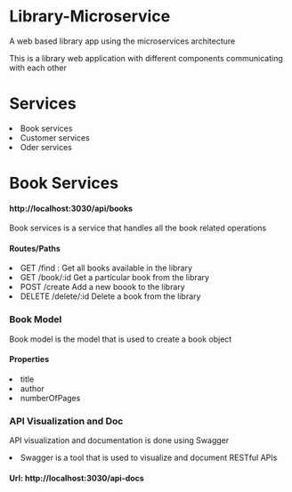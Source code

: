 # Library-Microservice
A web based library app using the microservices architecture

<p>This is a library web application with different components communicating with each other</p>

<h1>Services</h1>
<li>Book services</li>
<li>Customer services</li>
<li>Oder services</li>

<h1>Book Services</h1>
<h4>http://localhost:3030/api/books</h4>

<p>Book services is a service that handles all the book related operations</p>
<h4>Routes/Paths</h4>
<li>GET /find : Get all books available in the library</li>
<li>GET /book/:id Get a particular book from the library</li>
<li>POST /create Add a new boook to the library</li>
<li>DELETE /delete/:id Delete a book from the library</li>

<h3>Book Model</h3>
<p>Book model is the model that is used to create a book object</p>
<h4>Properties</h4>
<li>title</li>
<li>author</li>
<li>numberOfPages</li>

<h3>API Visualization and Doc</h3>
<p>API visualization and documentation is done using Swagger</p>
<li>Swagger is a tool that is used to visualize and document RESTful APIs</li>
<h4>Url: http://localhost:3030/api-docs</h4>



